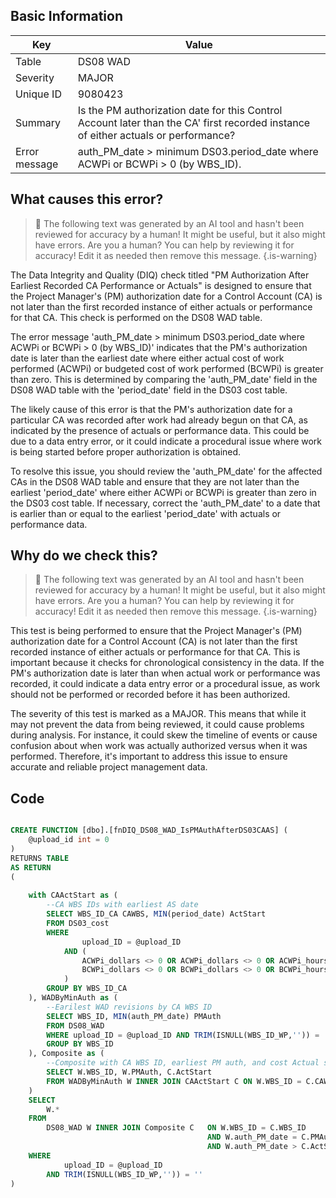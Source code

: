 ## Basic Information
| Key         | Value          |
|-------------|----------------|
| Table       | DS08 WAD |
| Severity    | MAJOR |
| Unique ID   | 9080423   |
| Summary     | Is the PM authorization date for this Control Account later than the CA' first recorded instance of either actuals or performance? |
| Error message | auth_PM_date > minimum DS03.period_date where ACWPi or BCWPi > 0 (by WBS_ID). |

## What causes this error?

> :robot: The following text was generated by an AI tool and hasn't been reviewed for accuracy by a human! It might be useful, but it also might have errors. Are you a human? You can help by reviewing it for accuracy! Edit it as needed then remove this message.
{.is-warning}

The Data Integrity and Quality (DIQ) check titled "PM Authorization After Earliest Recorded CA Performance or Actuals" is designed to ensure that the Project Manager's (PM) authorization date for a Control Account (CA) is not later than the first recorded instance of either actuals or performance for that CA. This check is performed on the DS08 WAD table.

The error message 'auth_PM_date > minimum DS03.period_date where ACWPi or BCWPi > 0 (by WBS_ID)' indicates that the PM's authorization date is later than the earliest date where either actual cost of work performed (ACWPi) or budgeted cost of work performed (BCWPi) is greater than zero. This is determined by comparing the 'auth_PM_date' field in the DS08 WAD table with the 'period_date' field in the DS03 cost table.

The likely cause of this error is that the PM's authorization date for a particular CA was recorded after work had already begun on that CA, as indicated by the presence of actuals or performance data. This could be due to a data entry error, or it could indicate a procedural issue where work is being started before proper authorization is obtained.

To resolve this issue, you should review the 'auth_PM_date' for the affected CAs in the DS08 WAD table and ensure that they are not later than the earliest 'period_date' where either ACWPi or BCWPi is greater than zero in the DS03 cost table. If necessary, correct the 'auth_PM_date' to a date that is earlier than or equal to the earliest 'period_date' with actuals or performance data.
## Why do we check this?

> :robot: The following text was generated by an AI tool and hasn't been reviewed for accuracy by a human! It might be useful, but it also might have errors. Are you a human? You can help by reviewing it for accuracy! Edit it as needed then remove this message.
{.is-warning}

This test is being performed to ensure that the Project Manager's (PM) authorization date for a Control Account (CA) is not later than the first recorded instance of either actuals or performance for that CA. This is important because it checks for chronological consistency in the data. If the PM's authorization date is later than when actual work or performance was recorded, it could indicate a data entry error or a procedural issue, as work should not be performed or recorded before it has been authorized.

The severity of this test is marked as a MAJOR. This means that while it may not prevent the data from being reviewed, it could cause problems during analysis. For instance, it could skew the timeline of events or cause confusion about when work was actually authorized versus when it was performed. Therefore, it's important to address this issue to ensure accurate and reliable project management data.
## Code

```sql

CREATE FUNCTION [dbo].[fnDIQ_DS08_WAD_IsPMAuthAfterDS03CAAS] (
	@upload_id int = 0
)
RETURNS TABLE
AS RETURN
(
	
	with CAActStart as (
		--CA WBS IDs with earliest AS date
		SELECT WBS_ID_CA CAWBS, MIN(period_date) ActStart
		FROM DS03_cost
		WHERE 
				upload_ID = @upload_ID 
			AND (
				ACWPi_dollars <> 0 OR ACWPi_dollars <> 0 OR ACWPi_hours <> 0 OR
				BCWPi_dollars <> 0 OR BCWPi_dollars <> 0 OR BCWPi_hours <> 0
			)
		GROUP BY WBS_ID_CA
	), WADByMinAuth as (
		--Earilest WAD revisions by CA WBS ID
		SELECT WBS_ID, MIN(auth_PM_date) PMAuth
		FROM DS08_WAD
		WHERE upload_ID = @upload_ID AND TRIM(ISNULL(WBS_ID_WP,'')) = ''
		GROUP BY WBS_ID
	), Composite as (
		--Composite with CA WBS ID, earliest PM auth, and cost Actual start.
		SELECT W.WBS_ID, W.PMAuth, C.ActStart
		FROM WADByMinAuth W INNER JOIN CAActStart C ON W.WBS_ID = C.CAWBS
	)
	SELECT 
		W.*
	FROM
		DS08_WAD W INNER JOIN Composite C 	ON W.WBS_ID = C.WBS_ID 
											AND W.auth_PM_date = C.PMAuth
											AND W.auth_PM_date > C.ActStart
	WHERE
			upload_ID = @upload_ID
		AND TRIM(ISNULL(WBS_ID_WP,'')) = ''
)
```
